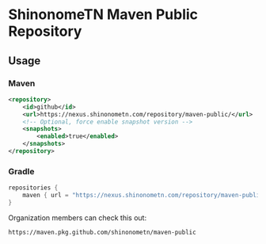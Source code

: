 # ShinonomeTN Maven Public Repository

## Usage

### Maven

```xml
<repository>
    <id>github</id>
    <url>https://nexus.shinonometn.com/repository/maven-public/</url>
    <!-- Optional, force enable snapshot version -->
    <snapshots>
        <enabled>true</enabled>
    </snapshots>
</repository>
```

### Gradle 

```groovy
repositories {
    maven { url = "https://nexus.shinonometn.com/repository/maven-public/" }
}
```

Organization members can check this out:

```
https://maven.pkg.github.com/shinonometn/maven-public
```
